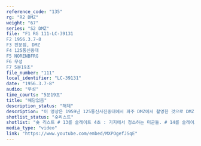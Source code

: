 ```yaml
---
reference_code: "135"
rg: "R2 DMZ"
weight: "67"
series: "S2 DMZ"
file: "F1 RG 111-LC-39131
F2 1956.3.7-8
F3 판문점, DMZ
F4 125통신중대
F5 NORENBFRG
F6 무성 
F7 5분19초"
file_number: "111"
local_identifier: "LC-39131"
date: "1956.3.7-8"
audio: "무성"
time_courts: "5분19초"
title: "해당없음"
description_status: "해제"
description: "이 영상은 1959년 125통신사진중대에서 파주 DMZ에서 촬영한 것으로 DMZ 일대 표지판과 각종 경고판 등을 담고 있는데 앞의 LC-44331와 유사하다. 하지만 영상에서 DMZ 근무 수칙과 보고 방법 등을 기술한 포스터 등을 보여주고 있다. DMZ 내 근무자가 민간행정, 경비, 정보 등 세 분야에서 활동해야했다. 특히 영상은 사진이나 문서에서 확인할 수 없는 개개인의 DMZ 활동 수칙 등이 상세히 언급된 것은 매우 중요한 가치를 가지고 있다. 125통신중대는 2차 세계대전부터 한국전쟁, 베트남 전쟁 등에서 활약했다. "
shotlist_status: "숏리스트"
shotlist: "숏 리스트 # 13롤 슬레이트 4초 : 기지에서 청소하는 미군들. # 14롤 슬레이트 1분10초 : 기지 내 물품보관소에서 망원경, 무전기, 탄창 등을 지급받고 서류 작성하 는 장면 # 15롤 슬레이트 2분19초 : 동일한 장면의 반복 # 16롤 슬레이트 3분06초 : “당신은 적을 알고 있는가!”의 표어와 북한군의 복장, 계급장 등을 상세히 정리한 포스터가 벽에 붙어져 있다. # 17롤 슬레이트 4분04초 : DMZ정찰대 헌병들이 근무에 나가기 전 근무지 일대 지형, 초소 위치, 군 사분계선 표지판 등을 보여주는 모형 조감도를 보고 있다. # 19롤 슬레이트 6분22초 : DMZ정찰대 헌병 3명은 지휘관으로부터 근무수칙을 듣고 있다.  벽에 DMZ 책임이라는 근무 수칙 내용이 있다.  민간행정 : 경찰구역, 표시물 점검, 민사 경비 : 24시간 마다 보고, 30분마다 연락, 임계점, 임계시간, 4시간마다 순찰 정보 : 특별보고, 서면보고, 첩보 훈련, 정찰, 작전, 일광 관찰 “군사분계선” 한글과 중국어 표지판 # 20롤 슬레이트 7분33초 : 1956년 8월 3일 기지 내부가 보인다. 근무 중대원들이 모여서 점검하고 있다. 한 병사 북한쪽으로 감시활동을 벌이고 두 명의 병사가 산을 오르고 있다. "
media_type: "video"
link: "https://www.youtube.com/embed/MXPOgefJSqE"
---
```

